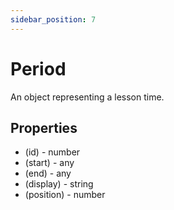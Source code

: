 ```yaml
---
sidebar_position: 7
---
```


# Period

An object representing a lesson time.

## Properties
- (id) - number
- (start) - any
- (end) - any
- (display) - string
- (position) - number